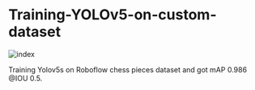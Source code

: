 # Training-YOLOv5-on-custom-dataset

![index](https://user-images.githubusercontent.com/65527675/147222738-f0eac01e-ae74-4726-b0e8-6a9338217fbc.jpg)

Training Yolov5s on Roboflow chess pieces dataset and got mAP 0.986 @IOU 0.5.
